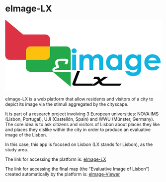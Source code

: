 # eImage-LX

![eImage-LX](https://raw.githubusercontent.com/matheussiba/eimg_lx/master/resources/images/eimg_logo_1.png)


eImage-LX is a web platform that allow residents and visitors of a city to depict its image via the stimuli aggregated by the cityscape.

It is part of a research project involving 3 European universities: NOVA IMS (Lisbon, Portugal), UJI (Castellón, Spain) and WWU (Münster, Germany). The core idea is to ask citizens and visitors of Lisbon about places they like and places they dislike within the city in order to produce an evaluative image of the Lisbon.


In this case, this app is focosed on Lisbon (LX stands for Lisbon), as the study area.

The link for accessing the platform is: [eImage-LX](http://giv-project14.uni-muenster.de/)

The link for accessing the final map (the "Evaluative Image of Lisbon") created automatically by the platform is: [eImage-Viewer](http://giv-project14.uni-muenster.de/map/eimg_viewer.php)


